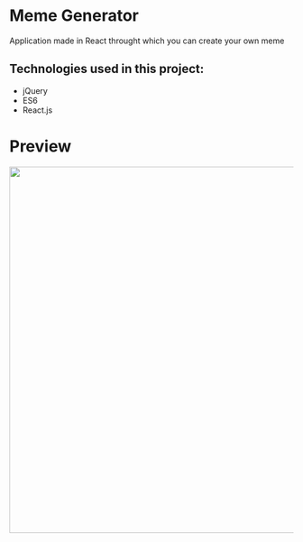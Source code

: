 # Meme Generator
Application made in React throught which you can create your own meme

## Technologies used in this project:
* jQuery
* ES6
* React.js


# Preview
<a href="https://imgflip.com/gif/3fdf4k"><img src="https://media.giphy.com/media/mFGkF0ZonwRiSBwXfF/giphy.gif" width="650"></a>

